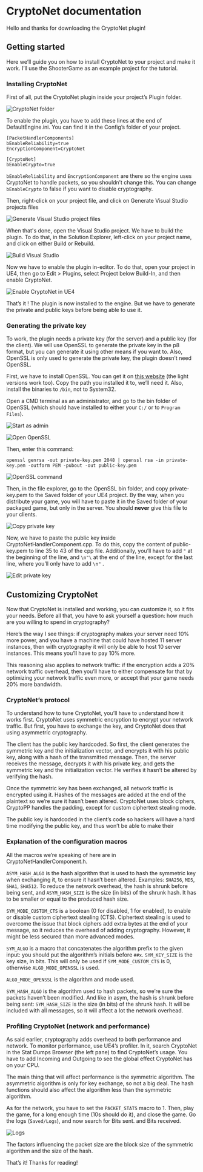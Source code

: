 ﻿
# CryptoNet documentation

Hello and thanks for downloading the CryptoNet plugin!

## Getting started

Here we’ll guide you on how to install CryptoNet to your project and make it work. I’ll use the ShooterGame as an example project for the tutorial.

### Installing CryptoNet

First of all, put the CryptoNet plugin inside your project’s Plugin folder.

![CryptoNet folder](Docs/Image-1.png)

To enable the plugin, you have to add these lines at the end of DefaultEngine.ini. You can find it in the Config’s folder of your project.

```
[PacketHandlerComponents]
bEnableReliability=true
EncryptionComponent=CryptoNet

[CryptoNet]
bEnableCrypto=true
```

`bEnableReliability` and `EncryptionComponent` are there so the engine uses CryptoNet to handle packets, so you shouldn’t change this. You can change `bEnableCrypto` to false if you want to disable cryptography.

Then, right-click on your project file, and click on Generate Visual Studio projects files

![Generate Visual Studio project files](Docs/Image-2.png)

When that's done, open the Visual Studio project. We have to build the plugin. To do that, in the Solution Explorer, left-click on your project name, and click on either Build or Rebuild.

![Build Visual Studio](Docs/Image-3.png)

Now we have to enable the plugin in-editor. To do that, open your project in UE4, then go to Edit > Plugins, select Project below Build-In, and then enable CryptoNet.

![Enable CryptoNet in UE4](Docs/Image-4.png)

That’s it ! The plugin is now installed to the engine. But we have to generate the private and public keys before being able to use it.

### Generating the private key

To work, the plugin needs a private key (for the server) and a public key (for the client). We will use OpenSSL to generate the private key in the p8 format, but you can generate it using other means if you want to. Also, OpenSSL is only used to generate the private key, the plugin doesn’t need OpenSSL.

First, we have to install OpenSSL. You can get it on [this website](https://slproweb.com/products/Win32OpenSSL.html) (the light versions work too). Copy the path you installed it to, we’ll need it. Also, install the binaries to `/bin`, not to System32.

Open a CMD terminal as an administrator, and go to the bin folder of OpenSSL (which should have installed to either your `C:/` or to `Program Files`).

![Start as admin](Docs/Image-5.png)

![Open OpenSSL](Docs/Image-6.png)

Then, enter this command: 

```
openssl genrsa -out private-key.pem 2048 | openssl rsa -in private-key.pem -outform PEM -pubout -out public-key.pem
```

![OpenSSL command](Docs/Image-7.png)

Then, in the file explorer, go to the OpenSSL bin folder, and copy private-key.pem to the Saved folder of your UE4 project. By the way, when you distribute your game, you will have to paste it in the Saved folder of your packaged game, but only in the server. You should **never** give this file to your clients.

![Copy private key](Docs/Image-8.png)

Now, we have to paste the public key inside CryptoNetHandlerComponent.cpp. To do this, copy the content of public-key.pem to line 35 to 43 of the cpp file. Additionally, you’ll have to add `"` at the beginning of the line, and `\n"\` at the end of the line, except for the last line, where you’ll only have to add `\n"` .

![Edit private key](Docs/Image-9.png)

## Customizing CryptoNet

Now that CryptoNet is installed and working, you can customize it, so it fits your needs. Before all that, you have to ask yourself a question: how much are you willing to spend in cryptography?

Here’s the way I see things: if cryptography makes your server need 10% more power, and you have a machine that could have hosted 11 server instances, then with cryptography it will only be able to host 10 server instances. This means you’ll have to pay 10% more.

This reasoning also applies to network traffic: if the encryption adds a 20% network traffic overhead, then you’ll have to either compensate for that by optimizing your network traffic even more, or accept that your game needs 20% more bandwidth.

### CryptoNet’s protocol

To understand how to tune CryptoNet, you’ll have to understand how it works first. CryptoNet uses symmetric encryption to encrypt your network traffic. But first, you have to exchange the key, and CryptoNet does that using asymmetric cryptography.

The client has the public key hardcoded. So first, the client generates the symmetric key and the initialization vector, and encrypts it with his public key, along with a hash of the transmitted message. Then, the server receives the message, decrypts it with his private key, and gets the symmetric key and the initialization vector. He verifies it hasn’t be altered by verifying the hash.

Once the symmetric key has been exchanged, all network traffic is encrypted using it. Hashes of the messages are added at the end of the plaintext so we’re sure it hasn’t been altered. CryptoNet uses block ciphers, CryptoPP handles the padding, except for custom ciphertext stealing mode.

The public key is hardcoded in the client’s code so hackers will have a hard time modifying the public key, and thus won’t be able to make their 

### Explanation of the configuration macros

All the macros we’re speaking of here are in CryptoNetHandlerComponent.h.

`ASYM_HASH_ALGO` is the hash algorithm that is used to hash the symmetric key when exchanging it, to ensure it hasn’t been altered. Examples: `SHA256`, `MD5`, `SHA1`, `SHA512`. To reduce the network overhead, the hash is shrunk before being sent, and `ASYM_HASH_SIZE` is the size (in bits) of the shrunk hash. It has to be smaller or equal to the produced hash size.

`SYM_MODE_CUSTOM_CTS` is a boolean (0 for disabled, 1 for enabled), to enable or disable custom ciphertext stealing (CTS). Ciphertext stealing is used to overcome the issue that block ciphers add extra bytes at the end of your message, so it reduces the overhead of adding cryptography. However, it might be less secured than more advanced modes. 

`SYM_ALGO` is a macro that concatenates the algorithm prefix to the given input: you should put the algorithm’s initials before `##x`. `SYM_KEY_SIZE` is the key size, in bits. This will only be used if `SYM_MODE_CUSTOM_CTS` is 0, otherwise `ALGO_MODE_OPENSSL` is used.

`ALGO_MODE_OPENSSL` is the algorithm and mode used.

`SYM_HASH_ALGO` is the algorithm used to hash packets, so we’re sure the packets haven’t been modified. And like in asym, the hash is shrunk before being sent: `SYM_HASH_SIZE` is the size (in bits) of the shrunk hash. It will be included with all messages, so it will affect a lot the network overhead.

### Profiling CryptoNet (network and performance)

As said earlier, cryptography adds overhead to both performance and network. To monitor performance, use UE4’s profiler. In it, search CryptoNet in the Stat Dumps Browser (the left pane) to find CryptoNet’s usage. You have to add Incoming and Outgoing to see the global effect CryptoNet has on your CPU.

The main thing that will affect performance is the symmetric algorithm. The asymmetric algorithm is only for key exchange, so not a big deal. The hash functions should also affect the algorithm less than the symmetric algorithm.

As for the network, you have to set the `PACKET_STATS` macro to 1. Then, play the game, for a long enough time (10s should do it), and close the game. Go the logs (`Saved/Logs`), and now search for Bits sent. and Bits received.

![Logs](Docs/Image-10.png)

The factors influencing the packet size are the block size of the symmetric algorithm and the size of the hash.

That’s it! Thanks for reading!
